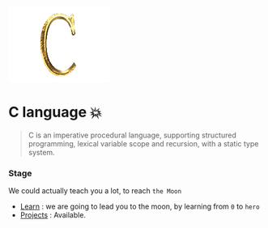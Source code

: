 ![img](https://raw.githubusercontent.com/IbrahimAmin2024/Python/main/Archive/Repos/C.png)

# C language 💥

>C is an imperative procedural language, supporting structured programming, lexical variable scope and recursion, with a static type system.


### Stage
We could actually teach you a lot, to reach `the Moon`

- [Learn](./learn) : we are going to lead you to the moon, by learning from `0` to `hero`
- [Projects](./projects) : Available.
